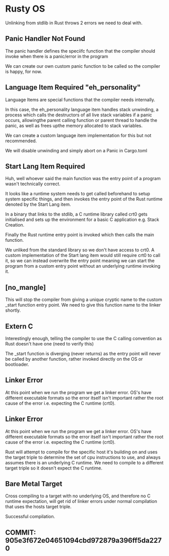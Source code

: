
# Rusty OS

Unlinking from stdlib in Rust throws 2 errors we need to deal with.


## Panic Handler Not Found
The panic handler defines the speciifc function that the compiler should
invoke when there is a panic/error in the program

We can create our own custom panic function to be called so the compiler is happy, for now.

## Language Item Required "eh_personality"
Language Items are special functions that the compiler needs internally.

In this case, the eh_personality language item handles stack unwinding, a process
which calls the destructors of all live stack variables if a panic occurs, allowingthe parent calling function or parent thread to handle the panic, as well as frees upthe memory allocated to stack variables.

We can create a custom language item implementation for this but not recommended.

We will disable unwinding and simply abort on a Panic in Cargo.toml

## Start Lang Item Required
Huh, well whoever said the main function was the entry point of a program wasn't technically correct.

It looks like a runtime system needs to get called beforehand to setup system specific things, and then
invokes the entry point of the Rust runtime denoted by the Start Lang item.

In a binary that links to the stdlib, a C runtime library called crt0 gets initialised and sets up the
environment for a basic C application e.g. Stack Creation.

Finally the Rust runtime entry point is invoked which then calls the main function.

We unliked from the standard library so we don't have access to crt0. A custom implementation of
the Start lang item would still require crt0 to call it, so we can instead overwrite the entry point meaning
we can start the program from a custom entry point without an underlying runtime invoking it.

## [no_mangle] 
This will stop the compiler from giving a unique cryptic name to the custom _start function entry point.
We need to give this function name to the linker shortly.

## Extern C
Interestingly enough, telling the compiler to use the C calling convention as Rust doesn't have one (need to verify this)

The _start function is diverging (never returns) as the entry point will never be called by another function,
rather invoked directly on the OS or bootloader.

## Linker Error
At this point when we run the program we get a linker error. OS's have different executable formats so the
error itself isn't important rather the root cause of the error i.e. expecting the C runtime (crt0).

## Linker Error
At this point when we run the program we get a linker error. OS's have different executable formats so the
error itself isn't important rather the root cause of the error i.e. expecting the C runtime (crt0).

Rust will attempt to compile for the specific host it's building on and uses the target triple to determine
the set of cpu instructions to use, and always assumes there is an underlying C runtime. We need to compile
to a different target triple so it doesn't expect the C runtime.

## Bare Metal Target
Cross compiling to a target with no underlying OS, and therefore no C runtime expectation, will get rid
of linker errors under normal compilation that uses the hosts target triple.

Successful compilation.

## COMMIT: 905e3f672e04651094cbd972879a396ff5da2270




